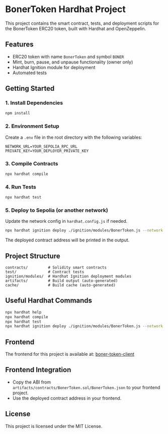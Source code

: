 # BonerToken Hardhat Project

This project contains the smart contract, tests, and deployment scripts for the BonerToken ERC20 token, built with Hardhat and OpenZeppelin.

## Features

- ERC20 token with name `BonerToken` and symbol `BONER`
- Mint, burn, pause, and unpause functionality (owner only)
- Hardhat Ignition module for deployment
- Automated tests

## Getting Started

### 1. Install Dependencies

```bash
npm install
```

### 2. Environment Setup

Create a `.env` file in the root directory with the following variables:

```env
NETWORK_URL=YOUR_SEPOLIA_RPC_URL
PRIVATE_KEY=YOUR_DEPLOYER_PRIVATE_KEY
```

### 3. Compile Contracts

```bash
npx hardhat compile
```

### 4. Run Tests

```bash
npx hardhat test
```

### 5. Deploy to Sepolia (or another network)

Update the network config in `hardhat.config.js` if needed.

```bash
npx hardhat ignition deploy ./ignition/modules/BonerToken.js --network sepolia
```

The deployed contract address will be printed in the output.

## Project Structure

```
contracts/         # Solidity smart contracts
test/              # Contract tests
ignition/modules/  # Hardhat Ignition deployment modules
artifacts/         # Build output (auto-generated)
cache/             # Build cache (auto-generated)
```

## Useful Hardhat Commands

```bash
npx hardhat help
npx hardhat compile
npx hardhat test
npx hardhat ignition deploy ./ignition/modules/BonerToken.js --network sepolia
```

## Frontend

The frontend for this project is available at: [boner-token-client](https://github.com/brainDensed/ERC20-Token-Client)

## Frontend Integration

- Copy the ABI from `artifacts/contracts/BonerToken.sol/BonerToken.json` to your frontend project.
- Use the deployed contract address in your frontend.


## License

This project is licensed under the MIT License.